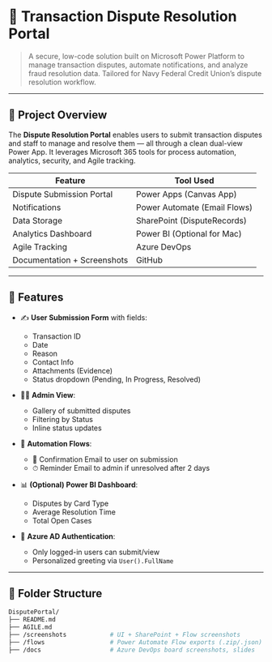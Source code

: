 # 🔐 Transaction Dispute Resolution Portal

> A secure, low-code solution built on Microsoft Power Platform to manage transaction disputes, automate notifications, and analyze fraud resolution data. Tailored for Navy Federal Credit Union’s dispute resolution workflow.

---

## 🎯 Project Overview

The **Dispute Resolution Portal** enables users to submit transaction disputes and staff to manage and resolve them — all through a clean dual-view Power App. It leverages Microsoft 365 tools for process automation, analytics, security, and Agile tracking.

| Feature                      | Tool Used                     |
|-----------------------------|-------------------------------|
| Dispute Submission Portal   | Power Apps (Canvas App)       |
| Notifications               | Power Automate (Email Flows)  |
| Data Storage                | SharePoint (DisputeRecords)   |
| Analytics Dashboard         | Power BI (Optional for Mac)   |
| Agile Tracking              | Azure DevOps                  |
| Documentation + Screenshots| GitHub                        |

---

## 🚀 Features

- ✍️ **User Submission Form** with fields:
  - Transaction ID
  - Date
  - Reason
  - Contact Info
  - Attachments (Evidence)
  - Status dropdown (Pending, In Progress, Resolved)

- 👨‍💼 **Admin View**:
  - Gallery of submitted disputes
  - Filtering by Status
  - Inline status updates

- 🔁 **Automation Flows**:
  - 📩 Confirmation Email to user on submission
  - ⏱ Reminder Email to admin if unresolved after 2 days

- 📊 **(Optional) Power BI Dashboard**:
  - Disputes by Card Type
  - Average Resolution Time
  - Total Open Cases

- 🔐 **Azure AD Authentication**:
  - Only logged-in users can submit/view
  - Personalized greeting via `User().FullName`

---

## 📂 Folder Structure

```bash
DisputePortal/
├── README.md
├── AGILE.md
├── /screenshots            # UI + SharePoint + Flow screenshots
├── /flows                  # Power Automate Flow exports (.zip/.json)
├── /docs                   # Azure DevOps board screenshots, slides
